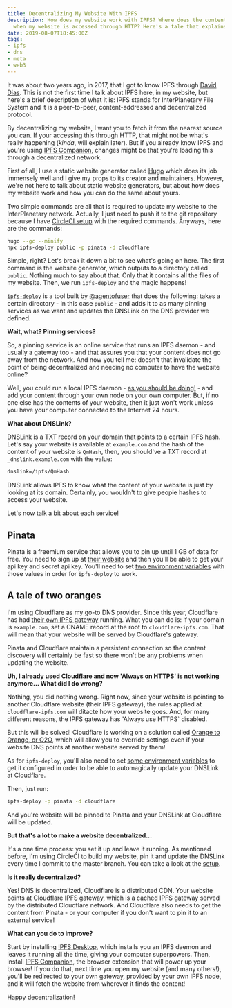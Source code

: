 ```yaml
---
title: Decentralizing My Website With IPFS
description: How does my website work with IPFS? Where does the content go? What happens
  when my website is accessed through HTTP? Here's a tale that explains of what happens.
date: 2019-08-07T18:45:00Z
tags:
- ipfs
- dns
- meta
- web3
---
```


It was about two years ago, in 2017, that I got to know IPFS through [David Dias][0]. This is not the first time I talk about IPFS here, in my website, but here's a brief description of what it is: IPFS stands for InterPlanetary File System and it is a peer-to-peer, content-addressed and decentralized protocol.

<!--more-->

By decentralizing my website, I want you to fetch it from the nearest source you can. If your accessing this through HTTP, that might not be what's really happening (_kinda_, will explain later). But if you already know IPFS and you're using [IPFS Companion][1], changes might be that you're loading this through a decentralized network.

First of all, I use a static website generator called [Hugo][2] which does its job immensely well and I give my props to its creator and maintainers. However, we're not here to talk about static website generators, but about how does my website work and how you can do the same about yours.

Two simple commands are all that is required to update my website to the InterPlanetary network. Actually, I just need to push it to the git repository because I have [CircleCI setup][3] with the required commands. Anyways, here are the commands:

```bash
hugo --gc --minify
npx ipfs-deploy public -p pinata -d cloudflare
```

Simple, right? Let's break it down a bit to see what's going on here. The first command is the website generator, which outputs to a directory called `public`. Nothing much to say about that. Only that it contains all the files of my website. Then, we run `ipfs-deploy` and the magic happens!

[`ipfs-deploy`][4] is a tool built by [@agentofuser][5] that does the following: takes a certain directory - in this case `public` - and adds it to as many pinning services as we want and updates the DNSLink on the DNS provider we defined.

**Wait, what? Pinning services?**

So, a pinning service is an online service that runs an IPFS daemon - and usually a gateway too - and that assures you that your content does not go away from the network. And now you tell me: doesn't that invalidate the point of being decentralized and needing no computer to have the website online?

Well, you could run a local IPFS daemon - [as you should be doing!][6] - and add your content through your own node on your own computer. But, if no one else has the contents of your website, then it just won't work unless you have your computer connected to the Internet 24 hours.

**What about DNSLink?**

DNSLink is a TXT record on your domain that points to a certain IPFS hash. Let's say your website is available at `example.com` and the hash of the content of your website is `QmHash`, then, you should've a TXT record at `_dnslink.example.com` with the value:

```txt
dnslink=/ipfs/QmHash
```

DNSLink allows IPFS to know what the content of your website is just by looking at its domain. Certainly, you wouldn't to give people hashes to access your website.

Let's now talk a bit about each service!

## Pinata

Pinata is a freemium service that allows you to pin up until 1 GB of data for free. You need to sign up at [their website][7] and then you'll be able to get your api key and secret api key. You'll need to set [two environment variables][8] with those values in order for `ipfs-deploy` to work.

## A tale of two oranges

I'm using Cloudflare as my go-to DNS provider. Since this year, Cloudflare has had [their own IPFS gateway][9] running. What you can do is: if your domain is `example.com`, set a CNAME record at the root to `cloudflare-ipfs.com`. That will mean that your website will be served by Cloudflare's gateway.

Pinata and Cloudflare maintain a persistent connection so the content discovery will certainly be fast so there won't be any problems when updating the website.

**Uh, I already used Cloudflare and now 'Always on HTTPS' is not working anymore... What did I do wrong?**

Nothing, you did nothing wrong. Right now, since your website is pointing to another Cloudflare website (their IPFS gateway), the rules applied at `cloudflare-ipfs.com` will ditacte how your website goes. And, for many different reasons, the IPFS gateway has 'Always use HTTPS` disabled.

But this will be solved! Cloudflare is working on a solution called [Orange to Orange, or O2O][10], which will allow you to override settings even if your website DNS points at another website served by them!

As for `ipfs-deploy`, you'll also need to set [some environment variables][11] to get it configured in order to be able to automagically update your DNSLink at Cloudflare.

Then, just run:

```bash
ipfs-deploy -p pinata -d cloudflare
```

And you're website will be pinned to Pinata and your DNSLink at Cloudflare will be updated.

**But that's a lot to make a website decentralized...**

It's a one time process: you set it up and leave it running. As mentioned before, I'm using CircleCI to build my website, pin it and update the DNSLink every time I commit to the master branch. You can take a look at the [setup][3].

**Is it really decentralized?**

Yes! DNS is decentralized, Cloudflare is a distributed CDN. Your website points at Cloudflare IPFS gateway, which is a cached IPFS gateway served by the distributed Cloudflare network. And Cloudflare also needs to get the content from Pinata - or your computer if you don't want to pin it to an external service!

**What can you do to improve?**

Start by installing [IPFS Desktop][12], which installs you an IPFS daemon and leaves it running all the time, giving your computer superpowers. Then, install [IPFS Companion][13], the browser extension that will power up your browser! If you do that, next time you open my website (and many others!), you'll be redirected to your own gateway, provided by your own IPFS node, and it will fetch the website from wherever it finds the content!

Happy decentralization!

[0]: http://daviddias.me
[1]: https://github.com/ipfs-shipyard/ipfs-companion#install
[2]: https://gohugo.io/
[3]: https://github.com/hacdias/hacdias.com/blob/master/.circleci/config.yml
[4]: https://github.com/ipfs-shipyard/ipfs-deploy
[5]: https://github.com/agentofuser
[6]: https://github.com/ipfs-shipyard/ipfs-desktop
[7]: https://pinata.cloud
[8]: https://github.com/ipfs-shipyard/ipfs-deploy#pinata
[9]: https://www.cloudflare.com/distributed-web-gateway/
[10]: https://blog.cloudflare.com/continuing-to-improve-our-ipfs-gateway/
[11]: https://github.com/ipfs-shipyard/ipfs-deploy#cloudflare
[12]: https://github.com/ipfs-shipyard/ipfs-desktop#install
[13]: https://github.com/ipfs-shipyard/ipfs-companion
